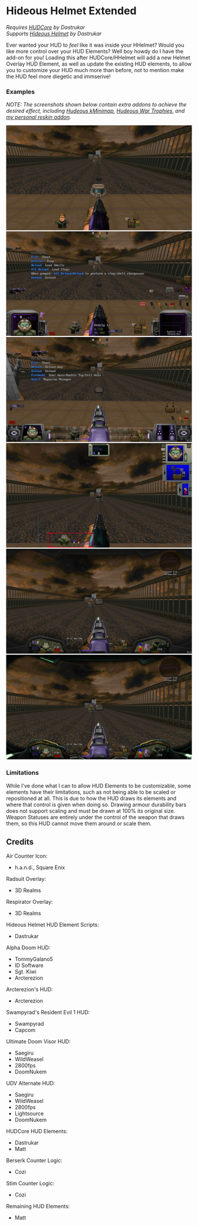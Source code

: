 # Hideous Helmet Extended

_Requires [HUDCore](https://github.com/dastrukar/hdest-hudcore) by Dastrukar_  
_Supports [Hideous Helmet](https://github.com/dastrukar/hideous-helmet) by Dastrukar_

Ever wanted your HUD to _feel_ like it was inside your HHelmet?  Would you like more control over your HUD Elements?  Well boy howdy do I have the add-on for you!  Loading this after HUDCore/HHelmet will add a new Helmet Overlay HUD Element, as well as update the existing HUD elements, to allow you to customize your HUD much more than before, not to mention make the HUD feel more diegetic and immserive!

### Examples
_NOTE: The screenshots shown below contain extra addons to achieve the desired effect, including [Hudeous kMinimap](https://dastrukar.gitlab.io/hddons-list/#misc:hudeouskminimap-fda), [Hudeous War Trophies](https://cdn.discordapp.com/attachments/462331550768431104/1043709953828982784/wartrophies-v1.10.2_helmet_fork_1.1.zip), and [my personal reskin addon](https://github.com/UndeadZeratul/uzHDAddon)._

![nohelmet](./screenshots/no-helmet.png)  
![alpha-hud](./screenshots/alpha-hud.png)  
![arc-hud](./screenshots/arc-hud.png)  
![re1-hud](./screenshots/re1-hud.png)  
![udv-hud](./screenshots/udv-hud.png)  
![udv-alt-hud](./screenshots/udv-alt-hud.png)  

### Limitations
While I've done what I can to allow HUD Elements to be customizable, some elements have their limitations, such as not being able to be scaled or repositioned at all.  This is due to how the HUD draws its elements and where that control is given when doing so.  Drawing armour durability bars does not support scaling and must be drawn at 100% its original size.  Weapon Statuses are entirely under the control of the weapon that draws them, so this HUD cannot move them around or scale them.

## Credits

Air Counter Icon:
- h.a.n.d., Square Enix

Radsuit Overlay:
- 3D Realms

Respirator Overlay:
- 3D Realms

Hideous Helmet HUD Element Scripts:
- Dastrukar

Alpha Doom HUD:
- TommyGalano5
- ID Software
- Sgt. Kiwi
- Arcterezion

Arcterezion's HUD:
- Arcterezion

Swampyrad's Resident Evil 1 HUD:
- Swampyrad
- Capcom

Ultimate Doom Visor HUD:
- Saegiru
- WildWeasel
- 2800fps
- DoomNukem

UDV Alternate HUD:
- Saegiru
- WildWeasel
- 2800fps
- Lightsource
- DoomNukem

HUDCore HUD Elements:
- Dastrukar
- Matt

Berserk Counter Logic:
- Cozi

Stim Counter Logic:
- Cozi

Remaining HUD Elements:
- Matt